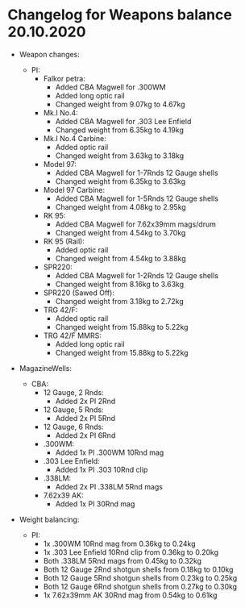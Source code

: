 # Changelog for Weapons balance 20.10.2020

- Weapon changes:
    - PI:
        - Falkor petra:
            - Added CBA Magwell for .300WM
            - Added long optic rail
            - Changed weight from 9.07kg to 4.67kg
        - Mk.I No.4:
            - Added CBA Magwell for .303 Lee Enfield
            - Changed weight from 6.35kg to 4.19kg
        - Mk.I No.4 Carbine:
            - Added optic rail
            - Changed weight from 3.63kg to 3.18kg
        - Model 97:
            - Added CBA Magwell for 1-7Rnds 12 Gauge shells
            - Changed weight from 6.35kg to 3.63kg
        - Model 97 Carbine:
            - Added CBA Magwell for 1-5Rnds 12 Gauge shells
            - Changed weight from 4.08kg to 2.95kg
        - RK 95:
            - Added CBA Magwell for 7.62x39mm mags/drum
            - Changed weight from 4.54kg to 3.70kg
        - RK 95 (Rail):
            - Added optic rail
            - Changed weight from 4.54kg to 3.88kg
        - SPR220:
            - Added CBA Magwell for 1-2Rnds 12 Gauge shells
            - Changed weight from 8.16kg to 3.63kg
        - SPR220 (Sawed Off):
            - Changed weight from 3.18kg to 2.72kg
        - TRG 42/F:
            - Added optic rail
            - Changed weight from 15.88kg to 5.22kg
        - TRG 42/F MMRS:
            - Added long optic rail
            - Changed weight from 15.88kg to 5.22kg

- MagazineWells:
    - CBA:
        - 12 Gauge, 2 Rnds:
            - Added 2x PI 2Rnd
        - 12 Gauge, 5 Rnds:
            - Added 2x PI 5Rnd
        - 12 Gauge, 6 Rnds:
            - Added 2x PI 6Rnd
        - .300WM:
            - Added 1x PI .300WM 10Rnd mag
        - .303 Lee Enfield:
            - Added 1x PI .303 10Rnd clip
        - .338LM:
            - Added 2x PI .338LM 5Rnd mags
        - 7.62x39 AK:
            - Added 1x PI 30Rnd mag

- Weight balancing:
    - PI:
        - 1x .300WM 10Rnd mag from 0.36kg to 0.24kg
        - 1x .303 Lee Enfield 10Rnd clip from 0.36kg to 0.20kg
        - Both .338LM 5Rnd mags from 0.45kg to 0.32kg
        - Both 12 Gauge 2Rnd shotgun shells from 0.18kg to 0.10kg
        - Both 12 Gauge 5Rnd shotgun shells from 0.23kg to 0.25kg
        - Both 12 Gauge 6Rnd shotgun shells from 0.27kg to 0.30kg
        - 1x 7.62x39mm AK 30Rnd mag from 0.54kg to 0.61kg
